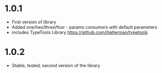# 1.0.1

* First version of library
* Added one/two/three/four - params consumers with default parameters
* includes TypeTools Library https://github.com/jhalterman/typetools


# 1.0.2
* Stable, tested, second version of the library
